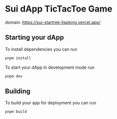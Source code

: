 # Sui dApp TicTacToe Game
domain: https://sui-startrek-lispking.vercel.app/

## Starting your dApp
To install dependencies you can run

```bash
pnpm install
```

To start your dApp in development mode run

```bash
pnpm dev
```

## Building

To build your app for deployment you can run

```bash
pnpm build
```
